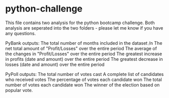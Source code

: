 # python-challenge

This file contains two analysis for the python bootcamp challenge.
Both analysis are seperated into the two folders - please let me know if you have any questions.

PyBank outputs:
  The total number of months included in the dataset /n
  The net total amount of "Profit/Losses" over the entire period
  The average of the changes in "Profit/Losses" over the entire period
  The greatest increase in profits (date and amount) over the entire period
  The greatest decrease in losses (date and amount) over the entire period

PyPoll outputs:
  The total number of votes cast
  A complete list of candidates who received votes
  The percentage of votes each candidate won
  The total number of votes each candidate won
  The winner of the election based on popular vote.







